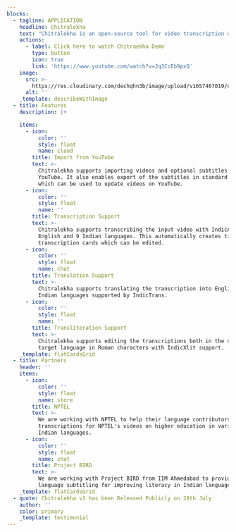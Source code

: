 ```yaml
---
blocks:
  - tagline: APPLICATION
    headline: Chitralekha
    text: "Chitralekha is an open-source tool for video transcription with optional translation support with a focus on Indian languages. With a proliferation of video content, we need tools to transcribe them efficiently and also to make the transcriptions accessible in other languages. And given that transcription and translation tasks are tedious we want to meaningfully support them with open-source AI models. \_\n"
    actions:
      - label: Click here to watch Chitraekha Demo
        type: button
        icon: true
        link: 'https://www.youtube.com/watch?v=Jq3CcEb9pxQ'
    image:
      src: >-
        https://res.cloudinary.com/dechqhn3b/image/upload/v1657467019/chitralekha_cisupk.png
      alt: ''
    _template: describeWithImage
  - title: Features
    description: |+

    items:
      - icon:
          color: ''
          style: float
          name: cloud
        title: Import from YouTube
        text: >-
          Chitralekha supports importing videos and optional subtitles from
          YouTube. It also enables export of the subtitles in standard formats
          which can be used to update videos on YouTube. 
      - icon:
          color: ''
          style: float
          name: ''
        title: Transcription Support
        text: >-
          Chitralekha supports transcribing the input video with IndicASR for
          English and 9 Indian languages. This automatically creates timestamped
          transcription cards which can be edited. 
      - icon:
          color: ''
          style: float
          name: chat
        title: Translation Support
        text: >-
          Chitralekha supports translating the transcription into English and 12
          Indian languages supported by IndicTrans.  
      - icon:
          color: ''
          style: float
          name: ''
        title: Transliteration Support
        text: >-
          Chitralekha supports editing the transcriptions both in the source and
          target language in Roman characters with IndicXlit support.
    _template: flatCardsGrid
  - title: Partners
    header: ''
    items:
      - icon:
          color: ''
          style: float
          name: store
        title: NPTEL
        text: >-
          We are working with NPTEL to help their language contributors provide
          transcriptions for NPTEL's videos on higher education in various
          Indian languages.
      - icon:
          color: ''
          style: float
          name: chat
        title: Project BIRD
        text: >-
          We are working with Project BIRD from IIM Ahmedabad to provide same
          language subtitling for improving literacy in Indian languages.
    _template: flatCardsGrid
  - quote: Chitralekha v1 has been Released Publicly on 28th July
    author: ''
    color: primary
    _template: testimonial
---
```


